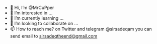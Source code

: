 - 👋 Hi, I’m @MrCuPper
- 👀 I’m interested in ...
- 🌱 I’m currently learning ...
- 💞️ I’m looking to collaborate on ...
- 📫 How to reach me? on Twitter and telegram @sirsadeqam you can send email to sirsadeqtheend@gmail.com 

<!---
MrCuPper/MrCuPper is a ✨ special ✨ repository because its `README.md` (this file) appears on your GitHub profile.
You can click the Preview link to take a look at your changes.
--->
